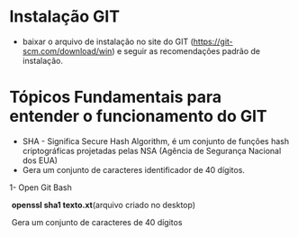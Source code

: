 # Instalação GIT #

- baixar o arquivo de instalação no site do GIT (https://git-scm.com/download/win) e seguir as recomendações padrão de instalação.



# Tópicos Fundamentais para entender o funcionamento do GIT #

- SHA - Significa Secure Hash Algorithm, é um conjunto de funções hash criptográficas projetadas pelas NSA (Agência de Segurança Nacional dos EUA)
- Gera um conjunto de caracteres identificador de 40 dígitos.

1-	Open Git Bash

​		**openssl sha1 texto.xt**(arquivo criado no desktop)

​		Gera um conjunto de caracteres de 40 dígitos